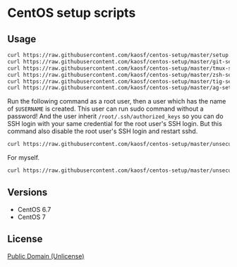 # CentOS setup scripts

## Usage

```sh
curl https://raw.githubusercontent.com/kaosf/centos-setup/master/setup.sh | bash
curl https://raw.githubusercontent.com/kaosf/centos-setup/master/git-setup.sh | bash
curl https://raw.githubusercontent.com/kaosf/centos-setup/master/tmux-setup.sh | bash
curl https://raw.githubusercontent.com/kaosf/centos-setup/master/zsh-setup.sh | bash
curl https://raw.githubusercontent.com/kaosf/centos-setup/master/tig-setup.sh | bash
curl https://raw.githubusercontent.com/kaosf/centos-setup/master/ag-setup.sh | bash
```

Run the following command as a root user, then a user which has the name of
`$USERNAME` is created. This user can run sudo command without a password!
And the user inherit `/root/.ssh/authorized_keys` so you can do SSH login with
your same credential for the root user's SSH login.
But this command also disable the root user's SSH login and restart sshd.

```sh
curl https://raw.githubusercontent.com/kaosf/centos-setup/master/unsecure-root-setup.sh | bash -s $USERNAME
```

For myself.

```sh
curl https://raw.githubusercontent.com/kaosf/centos-setup/master/unsecure-root-setup.sh | bash -s ka
```

## Versions

* CentOS 6.7
* CentOS 7

## License

[Public Domain (Unlicense)](http://choosealicense.com/licenses/public-domain/)

